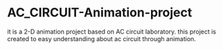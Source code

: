 # AC_CIRCUIT-Animation-project
it is a 2-D animation project based on AC circuit laboratory. this project is created to easy understanding about ac circuit through animation.
